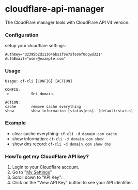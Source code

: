 # cloudflare-api-manager                                                                              
The CloudFlare manager tools with CloudFlare API V4 version.

### Configuration
setup your cloudflare settings:

```
AuthKey="32395b2d113046ba1f9e7afe96f0dqwd321"
AuthEmail="user@example.com"
```

### Usage

```
Usage: cf-cli [CONFIG] [ACTION]

CONFIG:
-d          Set domain.

ACTION:
cache       remove cache everything
show        show information [status|dns]. (default:status)
```

### Example
* clear cache everything: `cf-cli -d domain.com cache`
* show information:     `cf-cli -d domain.com show`
* show dns record:      `cf-cli -d domain.com show dns`

### HowTo get my CloudFlare API key?
1. Login to your Cloudflare account.
2. Go to "[My Settings](https://www.cloudflare.com/a/account/my-account)"
3. Scroll down to "API Key".
4. Click on the "View API Key" button to see your API identifier.
